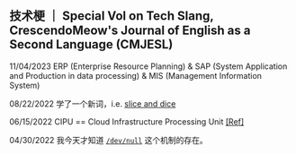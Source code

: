 ## 技术梗 ｜ Special Vol on Tech Slang, CrescendoMeow's Journal of English as a Second Language (CMJESL)

11/04/2023 ERP (Enterprise Resource Planning) & SAP (System Application and Production in data processing) & MIS (Management Information System)

08/22/2022 学了一个新词，i.e. [slice and dice](https://skp2707.medium.com/slice-and-dice-during-data-analysis-b27a89d6d02b)

06/15/2022 CIPU == Cloud Infrastructure Processing Unit [[Ref]](https://www.alibabacloud.com/blog/599010)

04/30/2022 我今天才知道 [`/dev/null`](https://zh.m.wikipedia.org/wiki//dev/null) 这个机制的存在。
